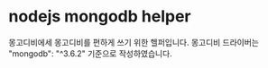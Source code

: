 # nodejs mongodb helper

몽고디비에세 몽고디비를 편하게 쓰기 위한 헬퍼입니다.
몽고디비 드라이버는 "mongodb": "^3.6.2" 기준으로 작성하였습니다.
